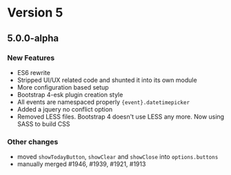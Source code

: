# Version 5

## 5.0.0-alpha

### New Features

* ES6 rewrite
* Stripped UI/UX related code and shunted it into its own module
* More configuration based setup
* Bootstrap 4-esk plugin creation style
* All events are namespaced properly `{event}.datetimepicker`
* Added a jquery no conflict option
* Removed LESS files. Bootstrap 4 doesn't use LESS any more. Now using SASS to build CSS

### Other changes

* moved `showTodayButton`, `showClear` and `showClose` into `options.buttons`
* manually merged #1946, #1939, #1921, #1913